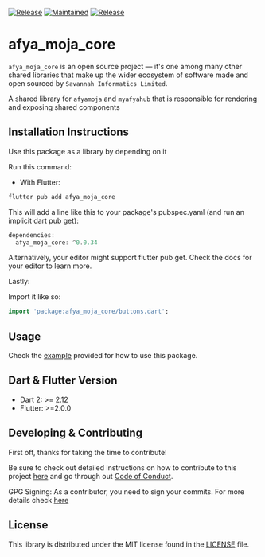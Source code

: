 [![Release](https://img.shields.io/badge/Version-^0.0.34-success.svg?style=for-the-badge)](https://shields.io/)
[![Maintained](https://img.shields.io/badge/Maintained-Actively-informational.svg?style=for-the-badge)](https://shields.io/)
[![Release](https://img.shields.io/badge/Coverage-100-success.svg?style=for-the-badge)](https://shields.io/)

# afya_moja_core

`afya_moja_core` is an open source project &mdash; it's one among many other shared libraries that make up the wider ecosystem of software made and open sourced by `Savannah Informatics Limited`.

A shared library for `afyamoja` and `myafyahub` that is responsible for rendering and exposing shared components

## Installation Instructions

Use this package as a library by depending on it

Run this command:

- With Flutter:

```dart
flutter pub add afya_moja_core
```

This will add a line like this to your package's pubspec.yaml (and run an implicit dart pub get):

```dart
dependencies:
  afya_moja_core: ^0.0.34
```

Alternatively, your editor might support flutter pub get. Check the docs for your editor to learn more.

Lastly:

Import it like so:

```dart
import 'package:afya_moja_core/buttons.dart';
```

## Usage

Check the [example](https://github.com/savannahghi/misc_utilities/blob/main/example/main.dart) provided for how to use this package.

## Dart & Flutter Version

- Dart 2: >= 2.12
- Flutter: >=2.0.0

## Developing & Contributing

First off, thanks for taking the time to contribute!

Be sure to check out detailed instructions on how to contribute to this project [here](https://github.com/savannahghi/afya_moja_core/blob/main/CONTRIBUTING.md) and go through out [Code of Conduct](https://github.com/savannahghi/afya_moja_core/blob/main/CODE_OF_CONDUCT.md).

GPG Signing:
As a contributor, you need to sign your commits. For more details check [here](https://docs.github.com/en/github/authenticating-to-github/managing-commit-signature-verification/signing-commits)

## License

This library is distributed under the MIT license found in the [LICENSE](https://github.com/savannahghi/afya_moja_core/blob/main/LICENSE) file.
